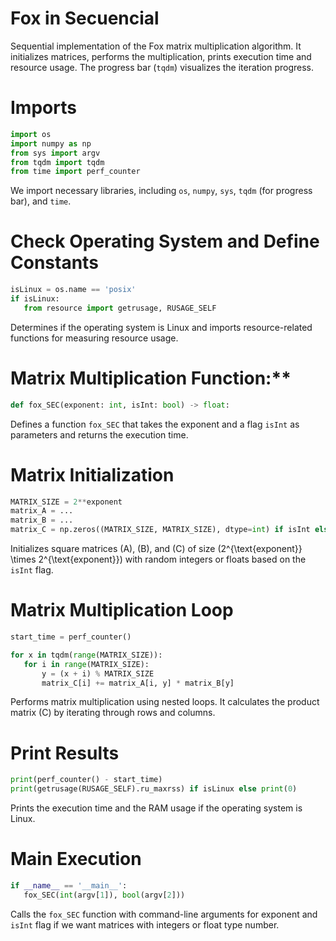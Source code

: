 # Fox in Secuencial

<!-- toc -->

Sequential implementation of the Fox matrix multiplication algorithm. It initializes matrices, performs the multiplication, prints execution time and resource usage. The progress bar (`tqdm`) visualizes the iteration progress.

# Imports

```python
import os
import numpy as np
from sys import argv
from tqdm import tqdm
from time import perf_counter
```

We import necessary libraries, including `os`, `numpy`, `sys`, `tqdm` (for progress bar), and `time`.

# Check Operating System and Define Constants

```python
isLinux = os.name == 'posix'
if isLinux:
   from resource import getrusage, RUSAGE_SELF
```

Determines if the operating system is Linux and imports resource-related functions for measuring resource usage.

# Matrix Multiplication Function:**

```python
def fox_SEC(exponent: int, isInt: bool) -> float:
```

Defines a function `fox_SEC` that takes the exponent and a flag `isInt` as parameters and returns the execution time.

# Matrix Initialization

```python
MATRIX_SIZE = 2**exponent
matrix_A = ...
matrix_B = ...
matrix_C = np.zeros((MATRIX_SIZE, MATRIX_SIZE), dtype=int) if isInt else np.zeros((MATRIX_SIZE, MATRIX_SIZE))
```

Initializes square matrices \(A\), \(B\), and \(C\) of size \(2^{\text{exponent}} \times 2^{\text{exponent}}\) with random integers or floats based on the `isInt` flag.

# Matrix Multiplication Loop

```python
start_time = perf_counter()

for x in tqdm(range(MATRIX_SIZE)):
   for i in range(MATRIX_SIZE):
       y = (x + i) % MATRIX_SIZE
       matrix_C[i] += matrix_A[i, y] * matrix_B[y]
```

Performs matrix multiplication using nested loops. It calculates the product matrix \(C\) by iterating through rows and columns.

# Print Results

```python
print(perf_counter() - start_time)
print(getrusage(RUSAGE_SELF).ru_maxrss) if isLinux else print(0)
```

Prints the execution time and the RAM usage if the operating system is Linux.

# Main Execution

```python
if __name__ == '__main__':
   fox_SEC(int(argv[1]), bool(argv[2]))
```

Calls the `fox_SEC` function with command-line arguments for exponent and `isInt` flag if we want matrices with integers or float type number.
